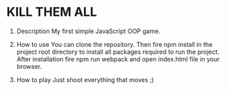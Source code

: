 # KILL THEM ALL

1. Description
My first simple JavaScript OOP game.

2. How to use
You can clone the repository. Then fire npm install in the project root directory to install all packages required to run the project. After installation fire npm run webpack and open index.html file in your browser.

3. How to play
Just shoot everything that moves ;) 
